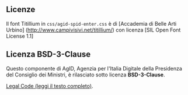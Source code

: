 ## Licenze

Il font Titillium in `css/agid-spid-enter.css` è di [Accademia di Belle Arti Urbino] (http://www.campivisivi.net/titillium/) con licenza [SIL Open Font License 1.1]

## Licenza BSD-3-Clause

Questo componente di AgID, Agenzia per l'Italia Digitale della Presidenza del Consiglio dei Ministri, è rilasciato sotto licenza **BSD-3-Clause**.

[Legal Code (leggi il testo completo)](https://spdx.org/licenses/BSD-3-Clause.html).
